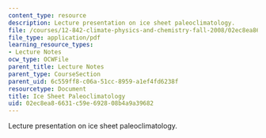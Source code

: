 ```yaml
---
content_type: resource
description: Lecture presentation on ice sheet paleoclimatology.
file: /courses/12-842-climate-physics-and-chemistry-fall-2008/02ec8ea86631c59e692808b4a9a39682_part1_lec8.pdf
file_type: application/pdf
learning_resource_types:
- Lecture Notes
ocw_type: OCWFile
parent_title: Lecture Notes
parent_type: CourseSection
parent_uid: 6c559ff8-c06a-51cc-8959-a1ef4fd6238f
resourcetype: Document
title: Ice Sheet Paleoclimatology
uid: 02ec8ea8-6631-c59e-6928-08b4a9a39682
---
```

Lecture presentation on ice sheet paleoclimatology.

